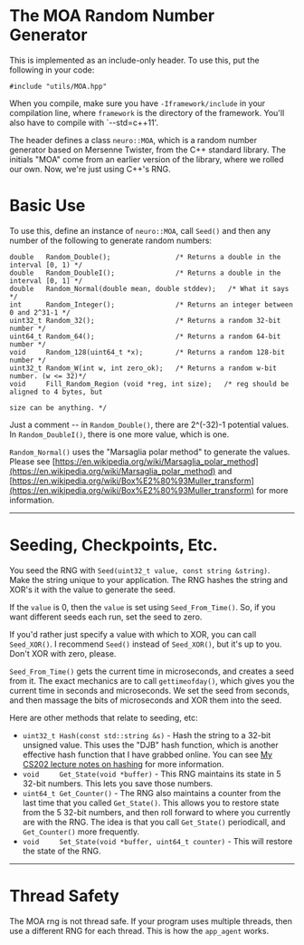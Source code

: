 # The MOA Random Number Generator

This is implemented as an include-only header.  To use this, put the following in your code:

```
#include "utils/MOA.hpp"
```

When you compile, make sure you have `-Iframework/include` in your compilation line, where
`framework` is the directory of the framework.  You'll also have to compile with `--std=c++11'.

The header defines a class `neuro::MOA`, which is a random number generator
based on Mersenne Twister, from the C++ standard library.  The initials "MOA" come from
an earlier version of the library, where we rolled our own.  Now, we're just using C++'s
RNG.

# Basic Use

To use this, define an instance of `neuro::MOA`, call `Seed()` and then any number of the
following to generate random numbers:

```
double   Random_Double();                /* Returns a double in the interval [0, 1) */
double   Random_DoubleI();               /* Returns a double in the interval [0, 1] */
double   Random_Normal(double mean, double stddev);   /* What it says */
int      Random_Integer();               /* Returns an integer between 0 and 2^31-1 */
uint32_t Random_32();                    /* Returns a random 32-bit number */
uint64_t Random_64();                    /* Returns a random 64-bit number */
void     Random_128(uint64_t *x);        /* Returns a random 128-bit number */
uint32_t Random_W(int w, int zero_ok);   /* Returns a random w-bit number. (w <= 32)*/
void     Fill_Random_Region (void *reg, int size);   /* reg should be aligned to 4 bytes, but
                                                                   size can be anything. */
```

Just a comment -- in `Random_Double()`, there are 2^(-32)-1 potential values.  In
`Random_DoubleI()`, there is one more value, which is one.  

`Random_Normal()` uses the "Marsaglia polar method" to generate the values.  Please
see [https://en.wikipedia.org/wiki/Marsaglia_polar_method](https://en.wikipedia.org/wiki/Marsaglia_polar_method) and [https://en.wikipedia.org/wiki/Box%E2%80%93Muller_transform](https://en.wikipedia.org/wiki/Box%E2%80%93Muller_transform) for more information.

--------------------
# Seeding, Checkpoints, Etc.

You seed the RNG with `Seed(uint32_t value, const string &string)`.  
Make the string unique to
your application.  The RNG hashes the string and XOR's it with the value to generate
the seed.

If the `value` is 0, then the `value` is set using `Seed_From_Time()`.   So, if you want
different seeds each run, set the seed to zero.

If you'd rather just specify a value with which to XOR, you can call `Seed_XOR()`.  I
recommend `Seed()` instead of `Seed_XOR()`, but it's up to you.  Don't XOR with zero, please.

`Seed_From_Time()` gets the current time in microseconds, and creates a seed from it.
The exact mechanics are to call `gettimeofday()`, which gives you the current time in 
seconds and microseconds.  We set the seed from seconds, and then massage the bits of
microseconds and XOR them into the seed.

Here are other methods that relate to seeding, etc:

- `uint32_t Hash(const std::string &s)` - Hash the string to a 32-bit unsigned value.
  This uses the "DJB" hash function, which is another effective hash function that I have
  grabbed online.  You can see [My CS202 lecture notes on hashing](https://web.eecs.utk.edu/~jplank/plank/classes/cs202/Notes/Hashing/index.html) for more information.
- `void     Get_State(void *buffer)` - This RNG maintains its state in 5 32-bit numbers.  This
  lets you save those numbers.
- `uint64_t Get_Counter()` - The RNG also maintains a counter from the last time that you called
            `Get_State()`.  This allows you to restore state from the 5 32-bit numbers, and then
            roll forward to where you currently are with the RNG.  The idea is that you call
            `Get_State()` periodicall, and `Get_Counter()` more frequently.
- `void     Set_State(void *buffer, uint64_t counter)` - This will restore the state of the RNG.


--------------------
# Thread Safety

The MOA rng is not thread safe.  If your program uses multiple threads, then use a
different RNG for each thread.  This is how the `app_agent` works.  
